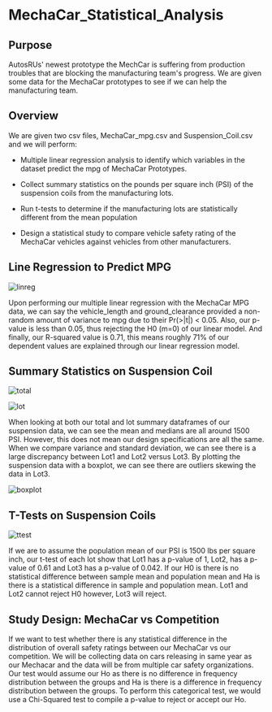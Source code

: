 # MechaCar_Statistical_Analysis

## Purpose

AutosRUs' newest prototype the MechCar is suffering from production troubles that are blocking the manufacturing team's progress. We are given some data for the MechaCar prototypes to see if we can help the manufacturing team.

## Overview

We are given two csv files, MechaCar_mpg.csv and Suspension_Coil.csv and we will perform:

- Multiple linear regression analysis to identify which variables in the dataset predict the mpg of MechaCar Prototypes.

- Collect summary statistics on the pounds per square inch (PSI) of the suspension coils from the manufacturing lots.

- Run t-tests to determine if the manufacturing lots are statistically different from the mean population

- Design a statistical study to compare vehicle safety rating of the MechaCar vehicles against vehicles from other manufacturers.

## Line Regression to Predict MPG

![linreg]()

Upon performing our multiple linear regression with the MechaCar MPG data, we can say the vehicle_length and ground_clearance provided a non-random amount of variance to mpg due to their Pr(>|t|) < 0.05. Also, our p-value is less than 0.05, thus rejecting the H0 (m=0) of our linear model. And finally, our R-squared value is 0.71, this means roughly 71% of our dependent values are explained through our linear regression model.

## Summary Statistics on Suspension Coil

![total]()

![lot]()

When looking at both our total and lot summary dataframes of our suspension data, we can see the mean and medians are all around 1500 PSI. However, this does not mean our design specifications are all the same. When we compare variance and standard deviation, we can see there is a large discrepancy between Lot1 and Lot2 versus Lot3. By plotting the suspension data with a boxplot, we can see there are outliers skewing the data in Lot3.

![boxplot]()

## T-Tests on Suspension Coils


![ttest]()

If we are to assume the population mean of our PSI is 1500 lbs per square inch, our t-test of each lot show that Lot1 has a p-value of 1, Lot2, has a p-value of 0.61 and Lot3 has a p-value of 0.042. If our H0 is there is no statistical difference between sample mean and population mean and Ha is there is a statistical difference in sample and population mean. Lot1 and Lot2 cannot reject H0 however, Lot3 will reject.

## Study Design: MechaCar vs Competition

If we want to test whether there is any statistical difference in the distribution of overall safety ratings between our MechaCar vs our competition. We will be collecting data on cars releasing in same year as our Mechacar and the data will be from multiple car safety organizations. Our test would assume our Ho as there is no difference in frequency distribution between the groups and Ha is there is a difference in frequency distribution between the groups. To perform this categorical test, we would use a Chi-Squared test to compile a p-value to reject or accept our Ho.